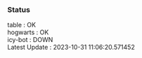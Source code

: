### Status


table : OK  
hogwarts : OK  
icy-bot : DOWN  
Latest Update : 2023-10-31 11:06:20.571452
